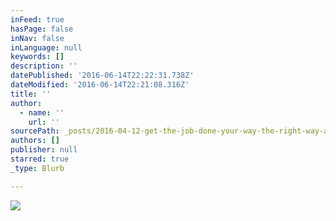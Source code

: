 ```yaml
---
inFeed: true
hasPage: false
inNav: false
inLanguage: null
keywords: []
description: ''
datePublished: '2016-06-14T22:22:31.738Z'
dateModified: '2016-06-14T22:21:08.316Z'
title: ''
author:
  - name: ''
    url: ''
sourcePath: _posts/2016-04-12-get-the-job-done-your-way-the-right-way-and-on-time.md
authors: []
publisher: null
starred: true
_type: Blurb

---
```

![](https://the-grid-user-content.s3-us-west-2.amazonaws.com/228c5a24-56b9-4965-90dc-e3740db1b793.jpg)